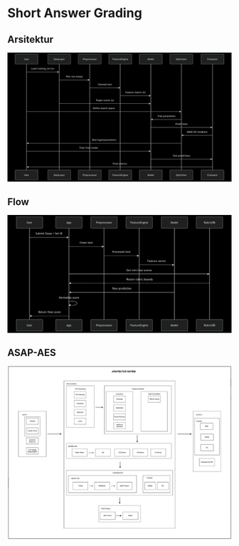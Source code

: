 # Short Answer Grading
## Arsitektur
![alt text](Docs/img/flowchart.png)

## Flow
![alt text](Docs/img/mermaid%20app.png)


## ASAP-AES
![alt text](Docs/img/Final%20MODEL.jpg)
